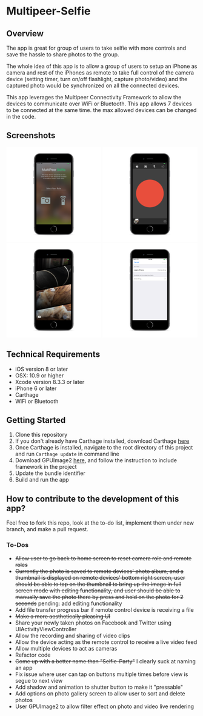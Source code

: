 # Multipeer-Selfie

## Overview
The app is great for group of users to take selfie with more controls and save the hassle to share photos to the group.

The whole idea of this app is to allow a group of users to setup an iPhone as camera and rest of the iPhones as remote to take full control of the camera device (setting timer, turn on/off flashlight, capture photo/video) and the captured photo would be synchronized on all the connected devices.

This app leverages the Multipeer Connectivity Framework to allow the devices to communicate over WiFi or Bluetooth.  This app allows 7 devices to be connected at the same time.  the max allowed devices can be changed in the code.

## Screenshots
<img src="https://github.com/rayjialin/Multipeer-Selfie/blob/master/Docs/Assets/Screenshots/ss01.png" width="250" height="250">
<img src="https://github.com/rayjialin/Multipeer-Selfie/blob/master/Docs/Assets/Screenshots/ss02.png" width="250" height="250">
<img src="https://github.com/rayjialin/Multipeer-Selfie/blob/master/Docs/Assets/Screenshots/ss05.png" width="250" height="250">
<img src="https://github.com/rayjialin/Multipeer-Selfie/blob/master/Docs/Assets/Screenshots/ss03.png" width="250" height="250">

## Technical Requirements
* iOS version 8 or later
* OSX: 10.9 or higher
* Xcode version 8.3.3 or later
* iPhone 6 or later
* Carthage
* WiFi or Bluetooth

## Getting Started
1. Clone this repository
2. If you don't already have Carthage installed, download Carthage [here](https://github.com/Carthage/Carthage/releases)
3. Once Carthage is installed, navigate to the root directory of this project and run ```Carthage update``` in command line
4. Download GPUImage2 [here](https://github.com/BradLarson/GPUImage2), and follow the instruction to include framework in the project
5. Update the bundle identifier
6. Build and run the app
    
## How to contribute to the development of this app?
Feel free to fork this repo, look at the to-do list, implement them under new branch, and make a pull request.

### To-Dos
- ~~Allow user to go back to home screen to reset camera role and remote roles~~
- ~~Currently the photo is saved to remote devices' photo album, and a thumbnail is displayed on remote devices' bottom right screen, user should be able to tap on the thumbnail to bring up the image in full screen mode with editing functionality, and user should be able to manually save the photo there by press and hold on the photo for 2 seconds~~ pending: add editing functionality 
- Add file transfer progress bar if remote control device is receiving a file
- ~~Make a more aesthetically pleasing UI~~
- Share your newly taken photos on Facebook and Twitter using UIActivityViewController
- Allow the recording and sharing of video clips
- Allow the device acting as the remote control to receive a live video feed
- Allow multiple devices to act as cameras
- Refactor code
- ~~Come up with a better name than "Selfie-Party"~~ I clearly suck at naming an app
- Fix issue where user can tap on buttons multiple times before view is segue to next view
- Add shadow and animation to shutter button to make it "pressable"
- Add options on photo gallery screen to allow user to sort and delete photos
- User GPUImage2 to allow filter effect on photo and video live rendering
